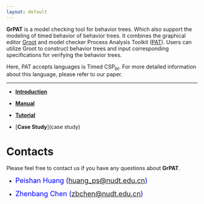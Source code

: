 ```yaml
---
layout: default
---
```

   
**GrPAT** is a model checking tool for behavior trees. Which also support the modeling of timed behavior of behavior trees. 
It combines the graphical editor [Groot](https://github.com/BehaviorTree/Groot) and model checker Process Analysis Toolkit ([PAT](https://pat.comp.nus.edu.sg/?page_id=2611)).
Users can utilize Groot to construct behavior trees and input corresponding specifications for verifying the behavior trees.

Here, PAT accepts  languages is Timed CSP<sub>bt</sub>.  For more detailed information about this language, please refer to our paper.
* * *

*   [**Introduction**](introduction)

*   [**Manual**](manual)

*   [**Tutorial**](tutorial)

*   [**Case Study**](case study)





# [](#header-1)**Contacts**

Please feel free to contact us if you have any questions about **GrPAT**.

*   <font color="#0000FF" size="4">Peishan Huang (huang_ps@nudt.edu.cn)</font>

*   <font color="#0000FF" size="4"> Zhenbang Chen (zbchen@nudt.edu.cn)</font>
